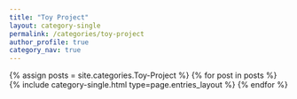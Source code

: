 ```yaml
---
title: "Toy Project"
layout: category-single
permalink: /categories/toy-project
author_profile: true
category_nav: true
---
```

{% assign posts = site.categories.Toy-Project %}
{% for post in posts %} {% include category-single.html type=page.entries_layout %} {% endfor %}